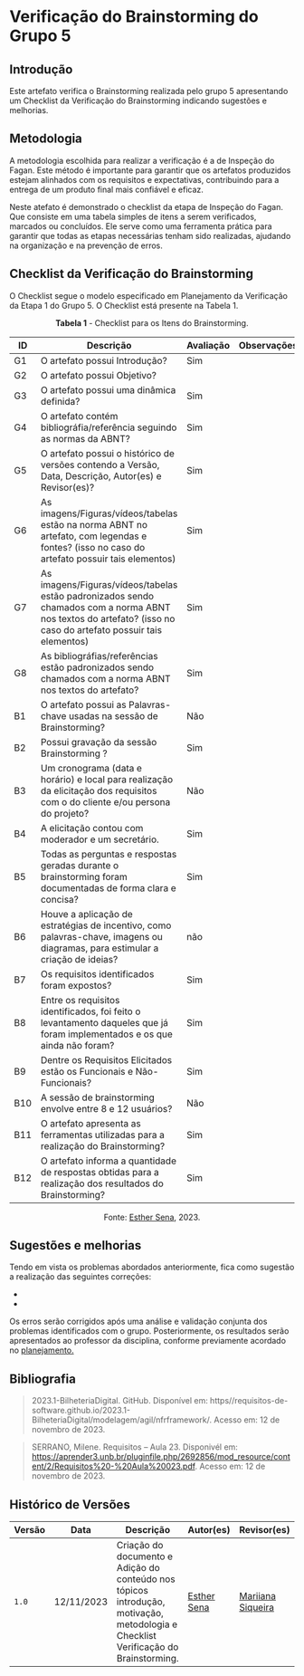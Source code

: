 # Verificação do Brainstorming do Grupo 5

## Introdução

Este artefato verifica o Brainstorming realizada pelo grupo 5 apresentando um Checklist da Verificação do Brainstorming indicando sugestões e melhorias. 

## Metodologia

A metodologia escolhida para realizar a verificação é a de Inspeção do Fagan. Este método é importante para garantir que os artefatos produzidos estejam alinhados com os requisitos e expectativas, contribuindo para a entrega de um produto final mais confiável e eficaz. 

Neste atefato é demonstrado o checklist da etapa de Inspeção do Fagan. Que consiste em uma tabela simples de itens a serem verificados, marcados ou concluídos. Ele serve como uma ferramenta prática para garantir que todas as etapas necessárias tenham sido realizadas, ajudando na organização e na prevenção de erros.

## Checklist da Verificação do Brainstorming

O Checklist segue o modelo especificado em Planejamento da Verificação da Etapa 1 do Grupo 5. O Checklist está presente na Tabela 1.

<center>

**Tabela 1** - Checklist para os Itens do Brainstorming.

| ID | Descrição | Avaliação | Observações |
| ---| -------- | --------- | ------------ |
| G1  | O artefato possui Introdução? | Sim  |  |
| G2  | O artefato possui Objetivo? |  |  |
| G3  | O artefato possui uma dinâmica definida? | Sim |  |
| G4  | O artefato contém bibliográfia/referência seguindo as normas da ABNT? |  Sim |  |
| G5  | O artefato possui o histórico de versões contendo a Versão, Data, Descrição, Autor(es) e Revisor(es)? | Sim |  |
| G6  | As imagens/Figuras/vídeos/tabelas estão na norma ABNT no artefato, com legendas e fontes? (isso no caso do artefato possuir tais elementos) | Sim |  |
| G7  | As imagens/Figuras/vídeos/tabelas estão padronizados sendo chamados com a norma ABNT nos textos do artefato? (isso no caso do artefato possuir tais elementos) | Sim |  |
| G8  | As bibliográfias/referências estão padronizados sendo chamados com a norma ABNT nos textos do artefato?  | Sim |  |
| B1 | O artefato possui as Palavras-chave usadas na sessão de Brainstorming? | Não |  |
| B2 | Possui gravação da sessão Brainstorming ? | Sim |  |
| B3 | Um cronograma (data e horário) e local para realização da elicitação dos requisitos com o do cliente e/ou persona do projeto? | Não |  |
| B4 | A elicitação contou com moderador e um secretário. | Sim |  |
| B5 | Todas as perguntas e respostas geradas durante o brainstorming foram documentadas de forma clara e concisa? | Sim |  |
| B6 | Houve a aplicação de estratégias de incentivo, como palavras-chave, imagens ou diagramas, para estimular a criação de ideias? | não |  |
| B7 | Os requisitos identificados foram expostos? | Sim |  |
| B8 | Entre os requisitos identificados, foi feito o levantamento daqueles que já foram implementados e os que ainda não foram?| Sim  |  |
| B9 | Dentre os Requisitos Elicitados estão os Funcionais e Não-Funcionais? | Sim |  |
| B10 | A sessão de brainstorming envolve entre 8 e 12 usuários? | Não |  |
| B11 | O artefato apresenta as ferramentas utilizadas para a realização do Brainstorming? | Sim |  |
| B12 | O artefato informa a quantidade de respostas obtidas para a realização dos resultados do Brainstorming? | Sim |  |


Fonte: [Esther Sena](https://github.com/esmsena), 2023.

</center>

## Sugestões e melhorias

Tendo em vista os problemas abordados anteriormente, fica como sugestão a realização das seguintes correções:

  -
  -

Os erros serão corrigidos após uma análise e validação conjunta dos problemas identificados com o grupo. Posteriormente, os resultados serão apresentados ao professor da disciplina, conforme previamente acordado no [planejamento.](https://github.com/Requisitos-de-Software/2023.2-e-Titulo/blob/main/docs/verificacao/verificacaoGrupo%2B1/etapa1/PlanejamentoVerificacaoEtapa1.md)

## Bibliografia

> 2023.1-BilheteriaDigital. GitHub. Disponível em: https//requisitos-de-software.github.io/2023.1-BilheteriaDigital/modelagem/agil/nfrframework/.  Acesso em: 12 de novembro de 2023.

> SERRANO, Milene. Requisitos – Aula 23. Disponivél em: https://aprender3.unb.br/pluginfile.php/2692856/mod_resource/content/2/Requisitos%20-%20Aula%20023.pdf. Acesso em: 12 de novembro de 2023.

## Histórico de Versões

| Versão | Data       | Descrição   | Autor(es)   | Revisor(es) |
| ------ | ---------- | ----------- | ------------ | ---------- |
| `1.0`  | 12/11/2023 | Criação do documento e Adição do conteúdo nos tópicos introdução, motivação, metodologia e Checklist Verificação do Brainstorming. | [Esther Sena](https://github.com/esmsena) | [Mariiana Siqueira](https://github.com/Maryyscreuza)  |
